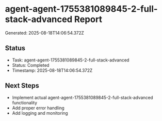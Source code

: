 # agent-agent-1755381089845-2-full-stack-advanced Report

Generated: 2025-08-18T14:06:54.372Z

## Status
- Task: agent-agent-1755381089845-2-full-stack-advanced
- Status: Completed
- Timestamp: 2025-08-18T14:06:54.372Z

## Next Steps
- Implement actual agent-agent-1755381089845-2-full-stack-advanced functionality
- Add proper error handling
- Add logging and monitoring
